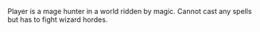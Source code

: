 Player is a mage hunter in a world ridden by magic.
Cannot cast any spells but has to fight wizard hordes.
